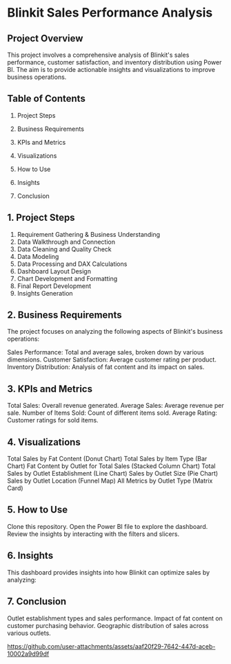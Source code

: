 # Blinkit Sales Performance Analysis

## Project Overview
This project involves a comprehensive analysis of Blinkit's sales performance, customer satisfaction, and inventory distribution using Power BI. The aim is to provide actionable insights and visualizations to improve business operations.

## Table of Contents
1. Project Steps 

2. Business Requirements

3. KPIs and Metrics

4. Visualizations

5. How to Use

6. Insights

7. Conclusion

## 1. Project Steps
1. Requirement Gathering & Business Understanding
2. Data Walkthrough and Connection
3. Data Cleaning and Quality Check
4. Data Modeling
5. Data Processing and DAX Calculations
6. Dashboard Layout Design
7. Chart Development and Formatting
8. Final Report Development
9. Insights Generation

## 2. Business Requirements

The project focuses on analyzing the following aspects of Blinkit's business operations:

 Sales Performance: Total and average sales, broken down by various dimensions.
 Customer Satisfaction: Average customer rating per product.
 Inventory Distribution: Analysis of fat content and its impact on sales.

## 3. KPIs and Metrics
 Total Sales: Overall revenue generated.
 Average Sales: Average revenue per sale.
 Number of Items Sold: Count of different items sold.
 Average Rating: Customer ratings for sold items.

## 4. Visualizations

 Total Sales by Fat Content (Donut Chart)
 Total Sales by Item Type (Bar Chart)
 Fat Content by Outlet for Total Sales (Stacked Column Chart)
 Total Sales by Outlet Establishment (Line Chart)
 Sales by Outlet Size (Pie Chart)
 Sales by Outlet Location (Funnel Map)
 All Metrics by Outlet Type (Matrix Card)

## 5. How to Use
 Clone this repository.
 Open the Power BI file to explore the dashboard.
 Review the insights by interacting with the filters and slicers.

## 6. Insights
This dashboard provides insights into how Blinkit can optimize sales by analyzing:

## 7. Conclusion
 Outlet establishment types and sales performance.
 Impact of fat content on customer purchasing behavior.
 Geographic distribution of sales across various outlets.


https://github.com/user-attachments/assets/aaf20f29-7642-447d-aceb-10002a9d99df



